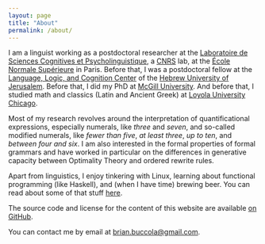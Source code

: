 ```yaml
---
layout: page
title: "About"
permalink: /about/
---
```


I am a linguist working as a postdoctoral researcher at the [Laboratoire de
Sciences Cognitives et Psycholinguistique][lscp], a [CNRS][cnrs] lab, at the
[École Normale Supérieure][ens] in Paris. Before that, I was a postdoctoral
fellow at the [Language, Logic, and Cognition Center][llcc] of the [Hebrew
University of Jerusalem][huji]. Before that, I did my PhD at [McGill
University][mcgill]. And before that, I studied math and classics (Latin and
Ancient Greek) at [Loyola University Chicago][luc].

[lscp]: http://www.lscp.net/
[cnrs]: http://www.cnrs.fr/
[ens]: http://www.ens.fr/
[llcc]: https://scholars.huji.ac.il/llcc
[huji]: https://new.huji.ac.il/
[mcgill]: https://www.mcgill.ca/
[luc]: http://www.luc.edu/

Most of my research revolves around the interpretation of quantificational
expressions, especially numerals, like *three* and *seven*, and so-called
modified numerals, like *fewer than five*, *at least three*, *up to ten*, and
*between four and six*. I am also interested in the formal properties of formal
grammars and have worked in particular on the differences in generative
capacity between Optimality Theory and ordered rewrite rules.

Apart from linguistics, I enjoy tinkering with Linux, learning about functional
programming (like Haskell), and (when I have time) brewing beer. You can read
about some of that stuff [here](/blog/).

The source code and license for the content of this website are available [on
GitHub][repo].

You can contact me by email at [brian.buccola@gmail.com][email].

[me-gh]: https://github.com/brianbuccola
[repo]: https://github.com/brianbuccola/brianbuccola.github.io
[email]: mailto:brian.buccola@gmail.com
